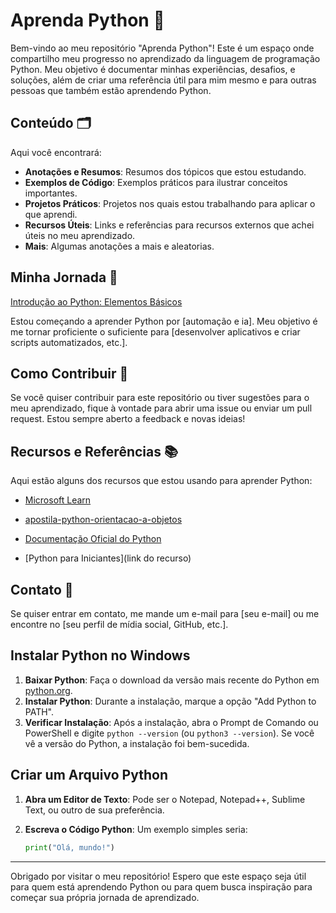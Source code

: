 # Aprenda Python 📘

Bem-vindo ao meu repositório "Aprenda Python"! Este é um espaço onde compartilho meu progresso no aprendizado da linguagem de programação Python. Meu objetivo é documentar minhas experiências, desafios, e soluções, além de criar uma referência útil para mim mesmo e para outras pessoas que também estão aprendendo Python.

## Conteúdo 🗂️

Aqui você encontrará:

- **Anotações e Resumos**: Resumos dos tópicos que estou estudando.
- **Exemplos de Código**: Exemplos práticos para ilustrar conceitos importantes.
- **Projetos Práticos**: Projetos nos quais estou trabalhando para aplicar o que aprendi.
- **Recursos Úteis**: Links e referências para recursos externos que achei úteis no meu aprendizado.
- **Mais**: Algumas anotações a mais e aleatorias.

## Minha Jornada 🌱
[Introdução ao Python: Elementos Básicos](https://github.com/elisioMassaqui/Aprenda-Python/blob/main/intro.md)

Estou começando a aprender Python por [automação e ia]. Meu objetivo é me tornar proficiente o suficiente para [desenvolver aplicativos e criar scripts automatizados, etc.].

## Como Contribuir 🤝

Se você quiser contribuir para este repositório ou tiver sugestões para o meu aprendizado, fique à vontade para abrir uma issue ou enviar um pull request. Estou sempre aberto a feedback e novas ideias!

## Recursos e Referências 📚

Aqui estão alguns dos recursos que estou usando para aprender Python:

- [Microsoft Learn](https://learn.microsoft.com/pt-br/training/paths/beginner-python/)
  
- [apostila-python-orientacao-a-objetos](https://www.caelum.com.br/apostila/.pdf)
- [Documentação Oficial do Python](https://docs.python.org/3/)
- [Python para Iniciantes](link do recurso)

## Contato 📧

Se quiser entrar em contato, me mande um e-mail para [seu e-mail] ou me encontre no [seu perfil de mídia social, GitHub, etc.].

## Instalar Python no Windows

1. **Baixar Python**: Faça o download da versão mais recente do Python em [python.org](https://www.python.org/downloads/).
2. **Instalar Python**: Durante a instalação, marque a opção "Add Python to PATH".
3. **Verificar Instalação**: Após a instalação, abra o Prompt de Comando ou PowerShell e digite `python --version` (ou `python3 --version`). Se você vê a versão do Python, a instalação foi bem-sucedida.

## Criar um Arquivo Python

1. **Abra um Editor de Texto**: Pode ser o Notepad, Notepad++, Sublime Text, ou outro de sua preferência.
2. **Escreva o Código Python**: Um exemplo simples seria:

   ```python
   print("Olá, mundo!")
   ```

---

Obrigado por visitar o meu repositório! Espero que este espaço seja útil para quem está aprendendo Python ou para quem busca inspiração para começar sua própria jornada de aprendizado.

